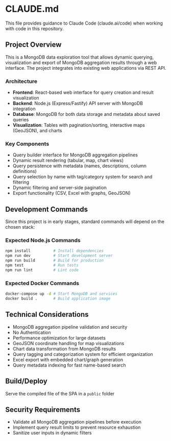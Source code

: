 # CLAUDE.md

This file provides guidance to Claude Code (claude.ai/code) when working with code in this repository.

## Project Overview

This is a MongoDB data exploration tool that allows dynamic querying, visualization and export of MongoDB aggregation results through a web interface. The project integrates into existing web applications via REST API.

### Architecture

- **Frontend**: React-based web interface for query creation and result visualization
- **Backend**: Node.js (Express/Fastify) API server with MongoDB integration
- **Database**: MongoDB for both data storage and metadata about saved queries
- **Visualization**: Tables with pagination/sorting, interactive maps (GeoJSON), and charts

### Key Components

- Query builder interface for MongoDB aggregation pipelines
- Dynamic result rendering (tabular, map, chart views)
- Query persistence with metadata (names, descriptions, column definitions)
- Query selection by name with tag/category system for search and filtering
- Dynamic filtering and server-side pagination
- Export functionality (CSV, Excel with graphs, GeoJSON)

## Development Commands

Since this project is in early stages, standard commands will depend on the chosen stack:

### Expected Node.js Commands
```bash
npm install          # Install dependencies
npm run dev          # Start development server
npm run build        # Build for production
npm test             # Run tests
npm run lint         # Lint code
```

### Expected Docker Commands
```bash
docker-compose up -d # Start MongoDB and services
docker build .       # Build application image
```

## Technical Considerations

- MongoDB aggregation pipeline validation and security
- No Authentication
- Performance optimization for large datasets
- GeoJSON coordinate handling for map visualizations
- Chart data transformation from MongoDB results
- Query tagging and categorization system for efficient organization
- Excel export with embedded chart/graph generation
- Query metadata indexing for fast name-based search

## Build/Deploy

Serve the compiled file of the SPA in a `public` folder

## Security Requirements

- Validate all MongoDB aggregation pipelines before execution
- Implement query result limits to prevent resource exhaustion
- Sanitize user inputs in dynamic filters